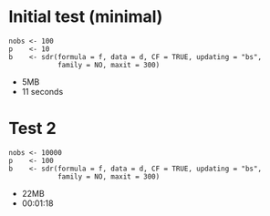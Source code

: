 

# Initial test (minimal)

```
nobs <- 100
p    <- 10
b    <- sdr(formula = f, data = d, CF = TRUE, updating = "bs",
            family = NO, maxit = 300)
```

* 5MB
* 11 seconds

# Test 2

```
nobs <- 10000
p    <- 100
b    <- sdr(formula = f, data = d, CF = TRUE, updating = "bs",
            family = NO, maxit = 300)
```

* 22MB
* 00:01:18

